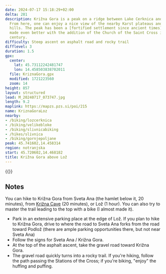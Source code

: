 ```yaml
---
date: 2024-07-17 15:18:29+02:00
delta: 281
description: Križna Gora is a peak on a ridge between Lake Cerknica and Lož Valley.
  From here, one can enjoy a nice view of the nearby Karst plateaus and the surrounding
  hills. The peak has been a [fortified settlement since ancient times](https://www.loskadolina.info/en/krizna-gora-hill-857-m.html),
  made even better with the addition of the Church of the Saint Cross in the 16th
  century.
difficulty: Steep ascent on asphalt road and rocky trail
difflevel: 3
duration: 1.5
gpx:
  center:
    lat: 45.73112242481747
    lon: 14.458503838702011
  file: KriznaGora.gpx
  modified: 1721223560
  zoom: 14
height: 857
layout: structured
lead: M_20240717_073747.jpg
length: 9.2
maplink: https://mapzs.pzs.si/poi/215
name: KriznaGoraLoz
nearby:
- /biking/lozcerknica
- /biking/velikebloke
- /biking/slivnicabiking
- /hikes/slivnica
- /biking/gornjepoljane
peak: 45.741602,14.458314
region: notranjska
start: 45.720602,14.468182
title: Križna Gora above Lož
---
```


{{<hike-details description="yes">}}

## Notes

You can hike to Križna Gora from Sveta Ana (the hamlet below it, 20 minutes), from [Križna Cave](https://krizna-jama.si/en/) (20 minutes), or Lož (1 hour). You can also try to master the trail leading to the top with a bike (I almost made it).

-   Park in an extensive parking place at the edge of Lož. If you plan to hike to Križna Gora, drive to where the road to Sveta Ana forks from the road toward Podlož (there are ample parking opportunities there, but not near Sveta Ana)
-   Follow the signs for Sveta Ana / Križna Gora.
-   At the top of the asphalt ascent, take the gravel road toward Križna Gora.
-   The gravel road quickly turns into a rocky trail. If you're hiking, follow the path passing the Stations of the Cross; if you're biking, "enjoy" the huffing and puffing.
